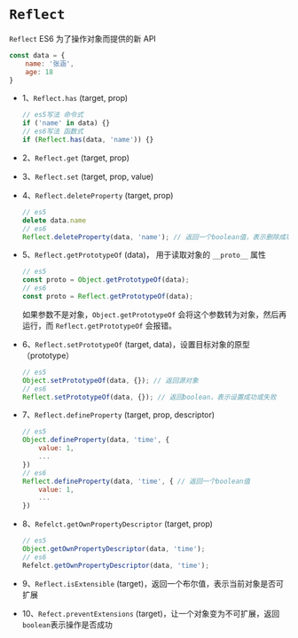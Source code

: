 # `Reflect`

`Reflect` ES6 为了操作对象而提供的新 API

```js
const data = {
    name: '张涵',
    age: 18
}
```

+ 1、`Reflect.has` (target, prop)
    ```js
    // es5写法 命令式
    if ('name' in data) {}
    // es6写法 函数式
    if (Reflect.has(data, 'name')) {}
    ```
+ 2、`Reflect.get` (target, prop)
+ 3、`Reflect.set` (target, prop, value)
+ 4、`Reflect.deleteProperty` (target, prop)
    ```js
    // es5
    delete data.name
    // es6
    Reflect.deleteProperty(data, 'name'); // 返回一个boolean值，表示删除成功或者失败
    ```
+ 5、`Reflect.getPrototypeOf` (data)， 用于读取对象的 `__proto__` 属性
    ```js
    // es5
    const proto = Object.getPrototypeOf(data);
    // es6
    const proto = Reflect.getPrototypeOf(data);
    ```
    如果参数不是对象，`Object.getPrototypeOf` 会将这个参数转为对象，然后再运行，而 `Reflect.getPrototypeOf` 会报错。

+ 6、`Reflect.setPrototypeOf` (target, data)，设置目标对象的原型（prototype）
    ```js
    // es5
    Object.setPrototypeOf(data, {}); // 返回源对象
    // es6
    Reflect.setPrototypeOf(data, {}); // 返回boolean，表示设置成功或失败
    ```
+ 7、`Reflect.defineProperty` (target, prop, descriptor)
    ```js
    // es5
    Object.defineProperty(data, 'time', {
        value: 1,
        ...
    })
    // es6
    Reflect.defineProperty(data, 'time', { // 返回一个boolean值
        value: 1,
        ...
    })
    ```
+ 8、`Refelct.getOwnPropertyDescriptor` (target, prop)
    ```js
    // es5
    Object.getOwnPropertyDescriptor(data, 'time');
    // es6
    Refelct.getOwnPropertyDescriptor(data, 'time');
    ```
+ 9、`Reflect.isExtensible` (target)，返回一个布尔值，表示当前对象是否可扩展
+ 10、`Refect.preventExtensions` (target)，让一个对象变为不可扩展，返回`boolean`表示操作是否成功
